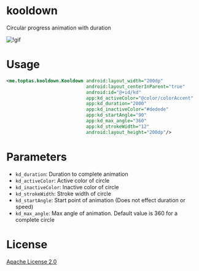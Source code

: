 # kooldown
Circular progress animation with duration

![!gif](https://user-images.githubusercontent.com/1595227/49186009-628d8d80-f374-11e8-8e71-2f4aff10080a.gif)

# Usage

```xml
<me.toptas.kooldown.Kooldown android:layout_width="200dp"
		                     android:layout_centerInParent="true"
		                     android:id="@+id/kd"
		                     app:kd_activeColor="@color/colorAccent"
		                     app:kd_duration="2000"
		                     app:kd_inactiveColor="#dedede"
		                     app:kd_startAngle="90"
		                     app:kd_max_angle="360"
		                     app:kd_strokeWidth="12"
		                     android:layout_height="200dp"/>
```

# Parameters
 * `kd_duration`: Duration to complete animation
 * `kd_activeColor`: Active color of circle
 * `kd_inactiveColor`: Inactive color of circle
 * `kd_strokeWidth`: Stroke width of circle
 * `kd_startAngle`: Start point of animation (Does not effect duration or speed)
 * `kd_max_angle`: Max angle of animation. Default value is 360 for a complete circle
 
# License
[Apache License 2.0](https://github.com/faruktoptas/kooldown/blob/master/LICENSE)

